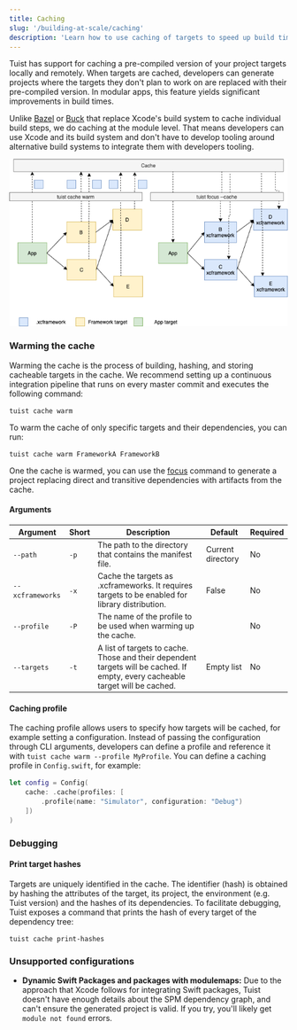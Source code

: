 ```yaml
---
title: Caching
slug: '/building-at-scale/caching'
description: 'Learn how to use caching of targets to speed up build times in your projects.'
---
```


Tuist has support for caching a pre-compiled version of your project targets locally and remotely.
When targets are cached, developers can generate projects where the targets they don't plan to work on are replaced with their pre-compiled version.
In modular apps, this feature yields significant improvements in build times.

Unlike [Bazel](https://bazel.build/) or [Buck](https://buck.build/) that replace Xcode's build system to cache individual build steps,
we do caching at the module level. That means developers can use Xcode and its build system and don't have to develop tooling around alternative build systems to integrate them with developers tooling.

![An image that shows how the caching feature works](./assets/cache.png)

### Warming the cache

Warming the cache is the process of building, hashing, and storing cacheable targets in the cache.
We recommend setting up a continuous integration pipeline that runs on every master commit and executes the following command:

```
tuist cache warm
```

To warm the cache of only specific targets and their dependencies, you can run:

```
tuist cache warm FrameworkA FrameworkB
```

One the cache is warmed, you can use the [focus](/commands/focus/) command to generate a project replacing direct and transitive dependencies with artifacts from the cache.

#### Arguments

| Argument         | Short | Description                                                                                                                    | Default           | Required |
| ---------------- | ----- | ------------------------------------------------------------------------------------------------------------------------------ | ----------------- | -------- |
| `--path`         | `-p`  | The path to the directory that contains the manifest file.                                                                     | Current directory | No       |
| `--xcframeworks` | `-x`  | Cache the targets as .xcframeworks. It requires targets to be enabled for library distribution.                                | False             | No       |
| `--profile`      | `-P`  | The name of the profile to be used when warming up the cache.                                                                  |                   | No       |
| `--targets`      | `-t`  | A list of targets to cache. Those and their dependent targets will be cached. If empty, every cacheable target will be cached. | Empty list        | No       |

#### Caching profile

The caching profile allows users to specify how targets will be cached, for example setting a configuration. Instead of passing the configuration through CLI arguments, developers can define a profile and reference it with `tuist cache warm --profile MyProfile`.
You can define a caching profile in `Config.swift`, for example:

```swift
let config = Config(
    cache: .cache(profiles: [
        .profile(name: "Simulator", configuration: "Debug")
    ])
)
```

### Debugging

#### Print target hashes

Targets are uniquely identified in the cache. The identifier (hash) is obtained by hashing the attributes of the target, its project,
the environment (e.g. Tuist version) and the hashes of its dependencies.
To facilitate debugging, Tuist exposes a command that prints the hash of every target of the dependency tree:

```
tuist cache print-hashes
```

### Unsupported configurations

- **Dynamic Swift Packages and packages with modulemaps:** Due to the approach that Xcode follows for integrating Swift packages, Tuist doesn't have enough details about the SPM dependency graph, and can't ensure the generated project is valid. If you try, you'll likely get `module not found` errors.
